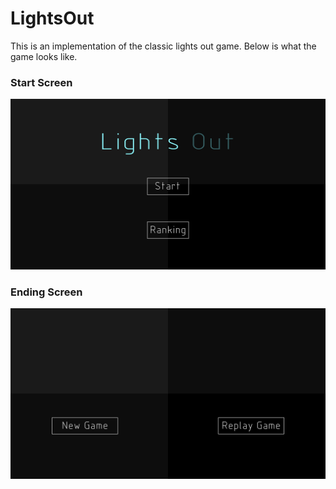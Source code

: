 # LightsOut
This is an implementation of the classic lights out game. Below is what the game looks like.  
### Start Screen
![alt text](Graphics/MainPage.png)
### Ending Screen
![alt text](Graphics/EndGameScreen.png)

